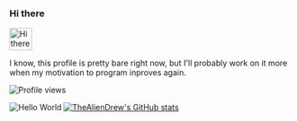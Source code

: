 ### Hi there

<img src="https://user-images.githubusercontent.com/1303154/88677602-1635ba80-d120-11ea-84d8-d263ba5fc3c0.gif" width="40px" alt="Hi there">

I know, this profile is pretty bare right now, but I'll probably work on it more when my motivation to program inproves again.

![Profile views](https://gpvc.arturio.dev/thealiendrew)

<p><img align="left" src="https://github-readme-stats.vercel.app/api/top-langs/?username=thealiendrew&layout=compact&title_color=ffffff&text_color=c9cacc&icon_color=2bbc8a&bg_color=1d1f21" alt="Hello World" /></p>

[![TheAlienDrew's GitHub stats](https://github-readme-stats.vercel.app/api?username=thealiendrew&title_color=ffffff&text_color=c9cacc&icon_color=2bbc8a&bg_color=1d1f21)](https://github.com/TheAlienDrew)

<!--
**TheAlienDrew/TheAlienDrew** is a ✨ _special_ ✨ repository because its `README.md` (this file) appears on your GitHub profile.

Here are some ideas to get you started:

- 🔭 I’m currently working on ...
- 🌱 I’m currently learning ...
- 👯 I’m looking to collaborate on ...
- 🤔 I’m looking for help with ...
- 💬 Ask me about ...
- 📫 How to reach me: ...
- 😄 Pronouns: ...
- ⚡ Fun fact: ...
-->
